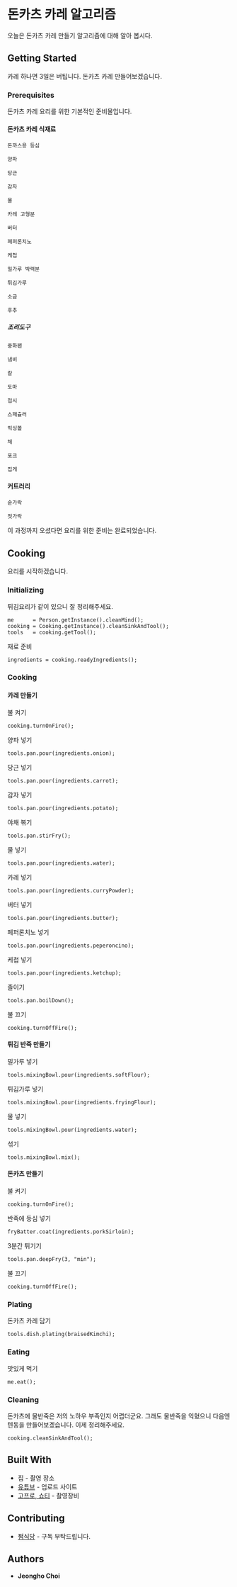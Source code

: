 # 돈카츠 카레 알고리즘

오늘은 돈카츠 카레 만들기 알고리즘에 대해 알아 봅시다.

## Getting Started

카레 하나면 3일은 버팁니다. 돈카츠 카레 만들어보겠습니다.
 
### Prerequisites

돈카츠 카레 요리를 위한 기본적인 준비물입니다.

#### 돈카츠 카레 식재료

```
돈까스용 등심
```
```
양파
```
```
당근
```
```
감자
```
```
물
```
```
카레 고형분
```
```
버터
```
```
페퍼론치노
```
```
케첩
```
```
밀가루 박력분
```
```
튀김가루
```
```
소금
```
```
후추
```

##### 조리도구

```
중화팬
```
```
냄비
```
```
칼
```
```
도마
```
```
접시
```
```
스패츌러
```
```
믹싱볼
```
```
체
```
```
포크
```
```
집게
```

#### 커트러리

```
숟가락
```
```
젓가락
```

이 과정까지 오셨다면 요리를 위한 준비는 완료되었습니다.

## Cooking

요리를 시작하겠습니다.

### Initializing

튀김요리가 같이 있으니 잘 정리해주세요.
```
me      = Person.getInstance().cleanMind();
cooking = Cooking.getInstance().cleanSinkAndTool();
tools   = cooking.getTool();
```

재료 준비
```
ingredients = cooking.readyIngredients();
```

### Cooking

#### 카레 만들기

불 켜기
```
cooking.turnOnFire();
```

양파 넣기
```
tools.pan.pour(ingredients.onion);
```

당근 넣기
```
tools.pan.pour(ingredients.carrot);
```

감자 넣기
```
tools.pan.pour(ingredients.potato);
```

야채 볶기
```
tools.pan.stirFry();
```

물 넣기
```
tools.pan.pour(ingredients.water);
```

카레 넣기
```
tools.pan.pour(ingredients.curryPowder);
```

버터 넣기
```
tools.pan.pour(ingredients.butter);
```

페퍼론치노 넣기
```
tools.pan.pour(ingredients.peperoncino);
```

케첩 넣기
```
tools.pan.pour(ingredients.ketchup);
```

졸이기
```
tools.pan.boilDown();
```

불 끄기
```
cooking.turnOffFire();
```

#### 튀김 반죽 만들기

밀가루 넣기
```
tools.mixingBowl.pour(ingredients.softFlour);
```

튀김가루 넣기
```
tools.mixingBowl.pour(ingredients.fryingFlour);
```

물 넣기
```
tools.mixingBowl.pour(ingredients.water);
```

섞기
```
tools.mixingBowl.mix();
```

#### 돈카츠 만들기

불 켜기
```
cooking.turnOnFire();
```

반죽에 등심 넣기
```
fryBatter.coat(ingredients.porkSirloin);
```

3분간 튀기기 
```
tools.pan.deepFry(3, "min");
```

불 끄기
```
cooking.turnOffFire();
```

### Plating

돈카츠 카레 담기
```
tools.dish.plating(braisedKimchi);
```
### Eating

맛있게 먹기
```
me.eat();
```

### Cleaning

돈카츠에 물반죽은 저의 노하우 부족인지 어렵더군요. 그래도 물반죽을 익혔으니 다음엔 텐동을 만들어보겠습니다.
이제 정리해주세요.

```
cooking.cleanSinkAndTool();
```

## Built With

* 집 - 촬영 장소
* [유튜브](https://www.youtube.com/@wjdgh) - 업로드 사이트
* [고프로, 쇼티](https://gopro.com/ko/kr/) - 촬영장비

## Contributing

* [쩜식당](https://www.youtube.com/@wjdgh) - 구독 부탁드립니다.

## Authors

* **Jeongho Choi**
